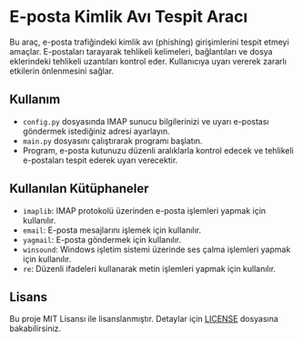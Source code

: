 # E-posta Kimlik Avı Tespit Aracı

Bu araç, e-posta trafiğindeki kimlik avı (phishing) girişimlerini tespit etmeyi amaçlar. E-postaları tarayarak tehlikeli kelimeleri, bağlantıları ve dosya eklerindeki tehlikeli uzantıları kontrol eder. Kullanıcıya uyarı vererek zararlı etkilerin önlenmesini sağlar.

## Kullanım

- `config.py` dosyasında IMAP sunucu bilgilerinizi ve uyarı e-postası göndermek istediğiniz adresi ayarlayın.
- `main.py` dosyasını çalıştırarak programı başlatın.
- Program, e-posta kutunuzu düzenli aralıklarla kontrol edecek ve tehlikeli e-postaları tespit ederek uyarı verecektir.

## Kullanılan Kütüphaneler

- `imaplib`: IMAP protokolü üzerinden e-posta işlemleri yapmak için kullanılır.
- `email`: E-posta mesajlarını işlemek için kullanılır.
- `yagmail`: E-posta göndermek için kullanılır.
- `winsound`: Windows işletim sistemi üzerinde ses çalma işlemleri yapmak için kullanılır.
- `re`: Düzenli ifadeleri kullanarak metin işlemleri yapmak için kullanılır.

## Lisans

Bu proje MIT Lisansı ile lisanslanmıştır. Detaylar için [LICENSE](LICENSE) dosyasına bakabilirsiniz.
